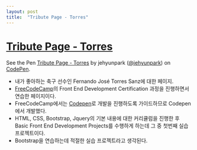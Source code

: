 ```yaml
---
layout: post
title:  "Tribute Page - Torres"
---
```


# [Tribute Page - Torres](http://codepen.io/jehyunpark/full/GZLPKZ)

<p data-height="265" data-theme-id="dark" data-slug-hash="GZLPKZ" data-default-tab="result" data-user="jehyunpark" data-embed-version="2" data-preview="true" class="codepen">See the Pen <a href="http://codepen.io/jehyunpark/pen/GZLPKZ/">Tribute Page - Torres</a> by jehyunpark (<a href="http://codepen.io/jehyunpark">@jehyunpark</a>) on <a href="http://codepen.io">CodePen</a>.</p>
<script async src="//assets.codepen.io/assets/embed/ei.js"></script>

- 내가 좋아하는 축구 선수인 Fernando José Torres Sanz에 대한 페이지.
- [FreeCodeCamp](https://github.com/FreeCodeCamp/FreeCodeCamp)의 Front End Development Certification 과정을 진행하면서 연습한 페이지이다.
- FreeCodeCamp에서는 [Codepen](http://codepen.io/)로 개발을 진행하도록 가이드하므로 Codepen에서 개발했다.
- HTML, CSS, Bootstrap, Jquery의 기본 내용에 대한 커리큘럼을 진행한 후 Basic Front End Development Projects를 수행하게 하는데 그 중 첫번째 실습 프로젝트이다.
- Bootstrap을 연습하는데 적절한 실습 프로젝트라고 생각된다.
